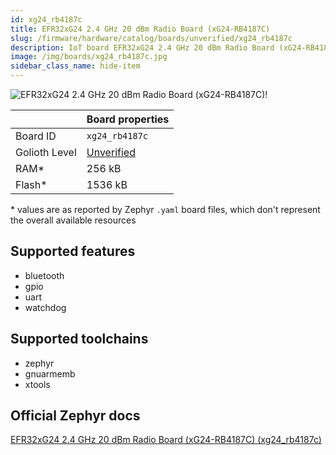 ```yaml
---
id: xg24_rb4187c
title: EFR32xG24 2.4 GHz 20 dBm Radio Board (xG24-RB4187C)
slug: /firmware/hardware/catalog/boards/unverified/xg24_rb4187c
description: IoT board EFR32xG24 2.4 GHz 20 dBm Radio Board (xG24-RB4187C), compatible with Golioth at unverified level.
image: /img/boards/xg24_rb4187c.jpg
sidebar_class_name: hide-item
---
```


[//]: # (This is an auto-generated file, do not edit! Changes to it will be lost upon re-generation)

![EFR32xG24 2.4 GHz 20 dBm Radio Board (xG24-RB4187C)!](/img/boards/xg24_rb4187c.jpg "EFR32xG24 2.4 GHz 20 dBm Radio Board (xG24-RB4187C)")

|                | Board properties     |
| -------------  | -------------------- |
| Board ID       | `xg24_rb4187c` |
| Golioth Level  | [Unverified](/firmware/hardware#unverified-boards) |
| RAM*           | 256 kB |
| Flash*         | 1536 kB |

\* values are as reported by Zephyr `.yaml` board files, which don't represent the overall available resources



## Supported features

* bluetooth
* gpio
* uart
* watchdog

## Supported toolchains

* zephyr
* gnuarmemb
* xtools

## Official Zephyr docs

[EFR32xG24 2.4 GHz 20 dBm Radio Board (xG24-RB4187C) (xg24_rb4187c)](https://docs.zephyrproject.org/latest/boards/silabs/radio_boards/xg24_rb4187c/doc/index.html)
